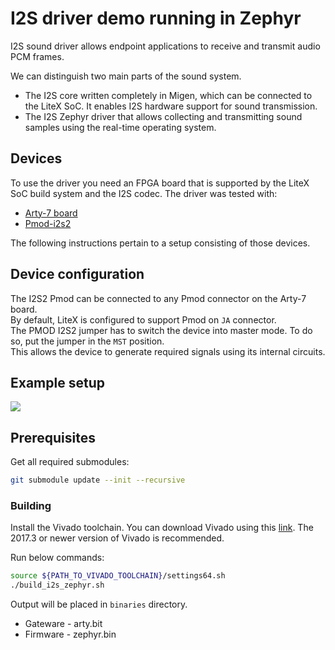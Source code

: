 I2S driver demo running in Zephyr
==================

I2S sound driver allows endpoint applications to receive and transmit audio PCM frames.

We can distinguish two main parts of the sound system.
 - The I2S core written completely in Migen, which can be connected to the LiteX SoC.
   It enables I2S hardware support for sound transmission.
 - The I2S Zephyr driver that allows collecting and transmitting sound samples using the 
   real-time operating system.

Devices
-----------------

To use the driver you need an FPGA board that is supported by the LiteX SoC build system and the I2S codec.
The driver was tested with:
 - [Arty-7 board](https://reference.digilentinc.com/reference/programmable-logic/arty-a7/reference-manual) 
 - [Pmod-i2s2](https://reference.digilentinc.com/reference/pmod/pmodi2s2/reference-manual)

The following instructions pertain to a setup consisting of those devices.

Device configuration
-----------------

The I2S2 Pmod can be connected to any Pmod connector on the Arty-7 board.  
By default, LiteX is configured to support Pmod on `JA` connector.  
The PMOD I2S2 jumper has to switch the device into master mode. To do so, put the jumper in the `MST` position.   
This allows the device to generate required signals using its internal circuits. 

Example setup
-----------------

![](img/i2s-zephyr-setup.png)   

Prerequisites
-----------------
Get all required submodules:
```bash
git submodule update --init --recursive
```

### Building
Install the Vivado toolchain. You can download Vivado using this [link](https://www.xilinx.com/support/download/index.html/content/xilinx/en/downloadNav/vivado-design-tools/archive.html).
The 2017.3 or newer version of Vivado is recommended.

Run below commands:
```bash
source ${PATH_TO_VIVADO_TOOLCHAIN}/settings64.sh
./build_i2s_zephyr.sh
```

Output will be placed in `binaries` directory.  
 - Gateware - arty.bit
 - Firmware - zephyr.bin


